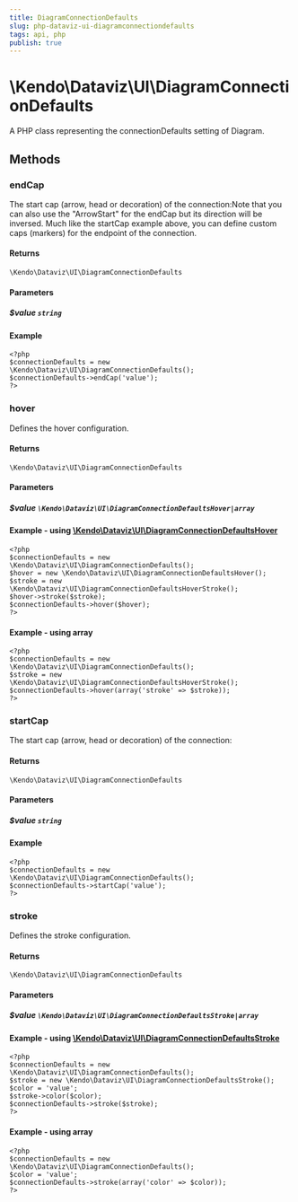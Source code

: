 ```yaml
---
title: DiagramConnectionDefaults
slug: php-dataviz-ui-diagramconnectiondefaults
tags: api, php
publish: true
---
```


# \Kendo\Dataviz\UI\DiagramConnectionDefaults

A PHP class representing the connectionDefaults setting of Diagram.


## Methods

### endCap
The start cap (arrow, head or decoration) of the connection:Note that you can also use the "ArrowStart" for the endCap but its direction will be inversed. Much like the startCap example above, you can define custom caps (markers) for the endpoint of the connection.

#### Returns
`\Kendo\Dataviz\UI\DiagramConnectionDefaults`

#### Parameters

##### $value `string`



#### Example 
    <?php
    $connectionDefaults = new \Kendo\Dataviz\UI\DiagramConnectionDefaults();
    $connectionDefaults->endCap('value');
    ?>

### hover

Defines the hover configuration.

#### Returns
`\Kendo\Dataviz\UI\DiagramConnectionDefaults`

#### Parameters

##### $value `\Kendo\Dataviz\UI\DiagramConnectionDefaultsHover|array`


#### Example - using [\Kendo\Dataviz\UI\DiagramConnectionDefaultsHover](/kendo-ui/api/wrappers/php/Kendo/Dataviz/UI/DiagramConnectionDefaultsHover)
    <?php
    $connectionDefaults = new \Kendo\Dataviz\UI\DiagramConnectionDefaults();
    $hover = new \Kendo\Dataviz\UI\DiagramConnectionDefaultsHover();
    $stroke = new \Kendo\Dataviz\UI\DiagramConnectionDefaultsHoverStroke();
    $hover->stroke($stroke);
    $connectionDefaults->hover($hover);
    ?>

#### Example - using array

    <?php
    $connectionDefaults = new \Kendo\Dataviz\UI\DiagramConnectionDefaults();
    $stroke = new \Kendo\Dataviz\UI\DiagramConnectionDefaultsHoverStroke();
    $connectionDefaults->hover(array('stroke' => $stroke));
    ?>

### startCap
The start cap (arrow, head or decoration) of the connection:

#### Returns
`\Kendo\Dataviz\UI\DiagramConnectionDefaults`

#### Parameters

##### $value `string`



#### Example 
    <?php
    $connectionDefaults = new \Kendo\Dataviz\UI\DiagramConnectionDefaults();
    $connectionDefaults->startCap('value');
    ?>

### stroke

Defines the stroke configuration.

#### Returns
`\Kendo\Dataviz\UI\DiagramConnectionDefaults`

#### Parameters

##### $value `\Kendo\Dataviz\UI\DiagramConnectionDefaultsStroke|array`


#### Example - using [\Kendo\Dataviz\UI\DiagramConnectionDefaultsStroke](/kendo-ui/api/wrappers/php/Kendo/Dataviz/UI/DiagramConnectionDefaultsStroke)
    <?php
    $connectionDefaults = new \Kendo\Dataviz\UI\DiagramConnectionDefaults();
    $stroke = new \Kendo\Dataviz\UI\DiagramConnectionDefaultsStroke();
    $color = 'value';
    $stroke->color($color);
    $connectionDefaults->stroke($stroke);
    ?>

#### Example - using array

    <?php
    $connectionDefaults = new \Kendo\Dataviz\UI\DiagramConnectionDefaults();
    $color = 'value';
    $connectionDefaults->stroke(array('color' => $color));
    ?>

